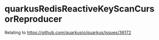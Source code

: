 # quarkusRedisReactiveKeyScanCursorReproducer
Relating to https://github.com/quarkusio/quarkus/issues/36172
